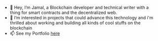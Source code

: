 - 👋 Hey, I’m Jamal, a Blockchain developer and technical writer with a thing for smart contracts and the decentralized web. 
- 👀 I’m interested in projects that could advance this technology and i'm thrilled about working and building all kinds of cool stuffs on the blockchain
- 📫 See my Portfolio [here](https://linktr.ee/jamaltheatlantean)

<!---
jamaltheatlantean/jamaltheatlantean is a ✨ special ✨ repository because its `README.md` (this file) appears on your GitHub profile.
You can click the Preview link to take a look at your changes.
--->
